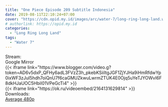 ```yaml
---
title: "One Piece Episode 209 Subtitle Indonesia"
date: 2019-08-11T22:10:24+07:00
cover: "https://cdn.opid.my.id/images/arc/water-7/long-ring-long-land.webp" # Optional, cover
# authorlink: https://opid.my.id
categories:
  - "Long Ring Long Land"
tags:
  - "Water 7"
---
```

<div class="ui menu violet borderless inverted">
  <div class="header item active">
        Stream:
    </div>
  <a class="active item" data-tab="google">
    <i class="google drive icon"></i> Google
  </a>
  <a class="item nounderline" data-tab="mirror">
    <i class="odnoklassniki icon"></i> Mirror
  </a>
</div>
<div class="ui bottom attached tab segment active" style="border:0 !important;" data-tab="google">
 {{< iframe link="https://www.blogger.com/video.g?token=AD6v5dxP_QFHy6adL3FVzZ3h_pkebKSiiItgJGF1ZjYJHa9iHmRfdwYp0ixWF3zJuI5hdh7oiQnU7f6caGMUZkwuLwrmZTUK4E0Ojq5uYeTJYOWvI6F8dkHJaUOC5HbiI01VPeGcTi4" >}}
</div>
<div class="ui bottom attached tab segment" style="border:0 !important;" data-tab="mirror">
{{< iframe link="https://ok.ru/videoembed/2164131629814" >}}
</div>
<div class="ui menu violet borderless inverted">
  <div class="header item active">
        Downloads:
    </div>
  <a class="item nounderline" href="https://ouo.io/ud0sIp" target="_blank" rel="dofollow"><i class="google drive icon"></i>
    Average 480p</a>
</div>